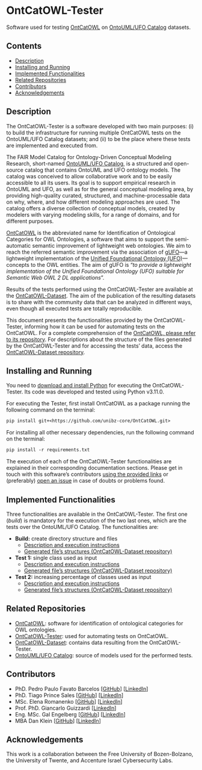 ﻿# OntCatOWL-Tester

Software used for testing [OntCatOWL](https://github.com/unibz-core/OntCatOWL) on [OntoUML/UFO Catalog](https://github.com/unibz-core/ontouml-models) datasets.

## Contents

- [Description](#description)
- [Installing and Running](#installing-and-running)
- [Implemented Functionalities](#implemented-functionalities)
- [Related Repositories](#related-repositories)
- [Contributors](#contributors)
- [Acknowledgements](#acknowledgements)

## Description

The OntCatOWL-Tester is a software developed with two main purposes: (i) to build the infrastructure for running multiple OntCatOWL tests on the OntoUML/UFO Catalog datasets; and (ii) to be the place where these tests are implemented and executed from.

The FAIR Model Catalog for Ontology-Driven Conceptual Modeling Research, short-named [OntoUML/UFO Catalog](https://github.com/unibz-core/ontouml-models), is a structured and open-source catalog that contains OntoUML and UFO ontology models. The catalog was conceived to allow collaborative work and to be easily accessible to all its users. Its goal is to support empirical research in OntoUML and UFO, as well as for the general conceptual modeling area, by providing high-quality curated, structured, and machine-processable data on why, where, and how different modeling approaches are used. The catalog offers a diverse collection of conceptual models, created by modelers with varying modeling skills, for a range of domains, and for different purposes.

[OntCatOWL](https://github.com/unibz-core/OntCatOWL) is the abbreviated name for Identification of Ontological Categories for OWL Ontologies, a software that aims to support the semi-automatic semantic improvement of lightweight web ontologies. We aim to reach the referred semantic improvement via the association of [gUFO](https://nemo-ufes.github.io/gufo/)—a lightweight implementation of the [Unified Foundational Ontology (UFO)](https://nemo.inf.ufes.br/wp-content/uploads/ufo_unified_foundational_ontology_2021.pdf)—concepts to the OWL entities. The aim of gUFO is “*to provide a lightweight implementation of the Unified Foundational Ontology (UFO) suitable for Semantic Web OWL 2 DL applications*”.

Results of the tests performed using the OntCatOWL-Tester are available at the [OntCatOWL-Dataset](https://github.com/unibz-core/OntCatOWL-Dataset). The aim of the publication of the resulting datasets is to share with the community data that can be analyzed in different ways, even though all executed tests are totally reproducible.

This document presents the functionalities provided by the OntCatOWL-Tester, informing how it can be used for automating tests on the OntCatOWL. For a complete comprehension of the [OntCatOWL, please refer to its repository](https://github.com/unibz-core/OntCatOWL). For descriptions about the structure of the files generated by the OntCatOWL-Tester and for accessing the tests’ data, access the [OntCatOWL-Dataset repository](https://github.com/unibz-core/OntCatOWL-Dataset).

## Installing and Running

You need to [download and install Python](https://www.python.org/downloads/) for executing the OntCatOWL-Tester. Its code was developed and tested using Python v3.11.0.

For executing the Tester, first install OntCatOWL as a package running the following command on the terminal:

```txt
pip install git+<https://github.com/unibz-core/OntCatOWL.git>
```

For installing all other necessary dependencies, run the following command on the terminal:

```txt
pip install -r requirements.txt
```

The execution of each of the OntCatOWL-Tester functionalities are explained in their corresponding documentation sections. Please get in touch with this software’s contributors [using the provided links](https://github.com/unibz-core/OntCatOWL-Tester#contributors) or (preferably) [open an issue](https://github.com/unibz-core/OntCatOWL-Tester/issues) in case of doubts or problems found.

## Implemented Functionalities

Three functionalities are available in the OntCatOWL-Tester. The first one (*build*) is mandatory for the execution of the two last ones, which are the tests over the OntoUML/UFO Catalog. The functionalities are:

- **Build:** create directory structure and files
  - [Description and execution instructions](https://github.com/unibz-core/OntCatOWL-Tester/blob/main/documentation/OntCatOWL-Tester-Build.md)
  - [Generated file’s structures (OntCatOWL-Dataset repository)](https://github.com/unibz-core/OntCatOWL-Dataset#build-generated-files)
- **Test 1:** single class used as input
  - [Description and execution instructions](https://github.com/unibz-core/OntCatOWL-Tester/blob/main/documentation/OntCatOWL-Tester-Test1.md)
  - [Generated file’s structures (OntCatOWL-Dataset repository)](https://github.com/unibz-core/OntCatOWL-Dataset/blob/main/documentation/OntCatOWL-Dataset-Test1.md)
- **Test 2:** increasing percentage of classes used as input
  - [Description and execution instructions](https://github.com/unibz-core/OntCatOWL-Tester/blob/main/documentation/OntCatOWL-Tester-Test2.md)
  - [Generated file’s structures (OntCatOWL-Dataset repository)](https://github.com/unibz-core/OntCatOWL-Dataset/blob/main/documentation/OntCatOWL-Dataset-Test2.md)

## Related Repositories

- [OntCatOWL](https://github.com/unibz-core/OntCatOWL): software for identification of ontological categories for OWL ontologies.
- [OntCatOWL-Tester](https://github.com/unibz-core/OntCatOWL-Tester): used for automating tests on OntCatOWL.
- [OntCatOWL-Dataset](https://github.com/unibz-core/OntCatOWL-Dataset): contains data resulting from the OntCatOWL-Tester.
- [OntoUML/UFO Catalog](https://github.com/unibz-core/ontouml-models): source of models used for the performed tests.

## Contributors

- PhD. Pedro Paulo Favato Barcelos [[GitHub](https://github.com/pedropaulofb)] [[LinkedIn](https://www.linkedin.com/in/pedropaulofavatobarcelos/)]
- PhD. Tiago Prince Sales [[GitHub](https://github.com/tgoprince)] [[LinkedIn](https://www.linkedin.com/in/tiagosales/)]
- MSc. Elena Romanenko [[GitHub](https://github.com/mozzherina)] [[LinkedIn](https://www.linkedin.com/in/mozzherina/)]
- Prof. PhD. Giancarlo Guizzardi [[LinkedIn](https://www.linkedin.com/in/giancarloguizzardibb51aa75/)]
- Eng. MSc. Gal Engelberg [[GitHub](https://github.com/GalEngelberg)] [[LinkedIn](https://www.linkedin.com/in/galengelberg/)]
- MBA Dan Klein [[GitHub](https://github.com/danklein10)] [[LinkedIn](https://www.linkedin.com/in/~danklein/)]

## Acknowledgements

This work is a collaboration between the Free University of Bozen-Bolzano, the University of Twente, and Accenture Israel Cybersecurity Labs.
